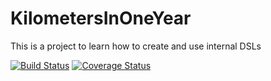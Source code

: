 # KilometersInOneYear
This is a project to learn how to create and use internal DSLs




[![Build Status](https://travis-ci.com/FizziR/KilometersInOneYear.svg?branch=main)](https://travis-ci.com/FizziR/KilometersInOneYear) [![Coverage Status](https://coveralls.io/repos/github/FizziR/KilometersInOneYear/badge.svg?branch=main)](https://coveralls.io/github/FizziR/KilometersInOneYear?branch=main)
